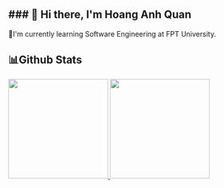 <h2> ### 👋 Hi there, I'm Hoang Anh Quan</h2>
🚀I'm currently learning Software Engineering at FPT University.

<h2>📊Github Stats</h2>
<div>
  <a href="#">
    <img width="200px" src="https://github-readme-stats.vercel.app/api/top-langs/?username=quanhoang3012&layout=donut&theme=dracula">
</a>
  <a href="#">
    <img width="200px" src="https://github-readme-stats.vercel.app/api?username=quanhoang3012&show_icons=true&theme=dracula">
</a>
</div>
